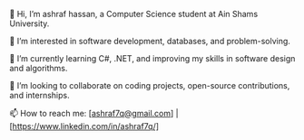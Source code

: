 👋 Hi, I’m ashraf hassan, a Computer Science student at Ain Shams University.

👀 I’m interested in software development, databases, and problem-solving.

🌱 I’m currently learning C#, .NET, and improving my skills in software design and algorithms.

💞️ I’m looking to collaborate on coding projects, open-source contributions, and internships.

📫 How to reach me: [ashraf7q@gmail.com] | [https://www.linkedin.com/in/ashraf7q/]
<!---
ashraf7q/ashraf7q is a ✨ special ✨ repository because its `README.md` (this file) appears on your GitHub profile.
You can click the Preview link to take a look at your changes.
--->
